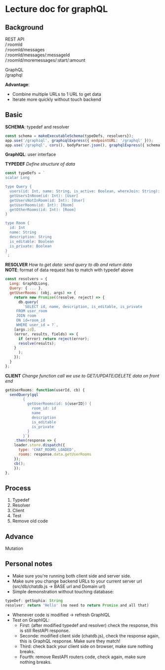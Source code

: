 # Lecture doc for graphQL

## Background
REST API  
/:roomId  
/:roomId/messages  
/:roomId/messages/:messageId  
/:roomId/moremessages/:start/:amount  

GraphQL  
/graphql  

**Advantage**: 
* Combine multiple URLs to 1 URL to get data
* Iterate more quickly without touch backend

## Basic

**SCHEMA**: typedef and resolver
```javascript
const schema = makeExecutableSchema(typeDefs, resolvers});
app.use('/graphiql', graphiqlExpress({ endpointURL: '/graphql' }));
app.use('/graphql', cors(), bodyParser.json(), graphqlExpress({ schema }));
```

**GraphIQL**: user interface

**TYPEDEF**
*Define structure of data*

```javascript
const typeDefs = `
scalar Long

type Query { 
  users(id: Int, name: String, is_active: Boolean, whereJoin: String): [User]
  getUsersInRoom(id: Int): [User]
  getUsersNotInRoom(id: Int): [User]
  getUserRooms(id: Int): [Room]
  getOtherRooms(id: Int): [Room]
}

type Room {
  id: Int
  name: String
  description: String
  is_editable: Boolean
  is_private: Boolean
}
`;
```

**RESOLVER**
*How to get data: send query to db and return data*  
**NOTE**: format of data request has to match with typedef above

```javascript
const resolvers = {
  Long: GraphQLLong,
  Query: { ... },
  getUserRooms: (obj, args) => {
    return new Promise((resolve, reject) => {
      db.query(
        `SELECT id, name, description, is_editable, is_private
	 FROM user_room
	 JOIN room
	 ON id=room_id
	 WHERE user_id = ?`,
	[args.id],
	(error, results, fields) => {
	  if (error) return reject(error);
	  resolve(results);
	}
      );
    });
  }
};
```

**CLIENT**
*Change function call we use to GET/UPDATE/DELETE data on front end*

```javascript
getUserRooms: function(userId, cb) {
  sendQuery(gql`
  		{
		  getUserRooms(id: ${userID}) {
		    room_id: id
		    name
		    description
		    is_editable
		    is_private
		  }
		}`)
    .then(response => {
    loader.store.dispatch({
      type: 'CHAT_ROOMS_LOADED',
      rooms: response.data.getUserRooms
    });
    cb();
    });
},
```

## Process
1. Typedef
2. Resolver
3. Client
4. Test
5. Remove old code


## Advance

Mutation

## Personal notes
- Make sure you're running both client side and server side.
- Make sure you change backend URLs to your current server url  
(src/db/chatdb.js -> BASE url and Domain url)
- Simple demonstration without touching database:
```javascript
typeDef: getSophia: String
resolver: return 'Hello' (no need to return Promise and all that)
```
- Whenever code is modified -> refresh GraphIQL
- Test on GraphIQL:
	- First: (after modified typedef and resolver) check the response, this is still RestAPI response.
	- Seconde: modified client side (chatdb.js), check the response again, this is GraphQL response. Make sure they match!
	- Third: check back your client side on browser, make sure nothing breaks.
	- Fourth: remove RestAPI routers code, check again, make sure nothing breaks.
